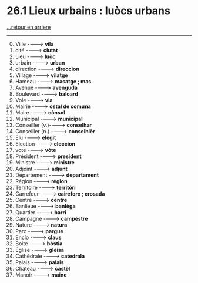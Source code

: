 # 26.1 Lieux urbains : luòcs urbans

[...retour en arriere](../../../menu_fiches.md)

---

0. Ville  ----> **vila**
1. cité ----> **ciutat**
2. Lieu ----> **luòc**
3. urbain ----> **urban**
4. direction ----> **direccion**
5. Village  ----> **vilatge**
6. Hameau ----> **masatge ; mas**
7. Avenue ----> **avenguda**
8. Boulevard ----> **baloard**
9. Voie ----> **via**
10. Mairie ----> **ostal de comuna**
11. Maire ----> **cònsol**
12. Municipal ----> **municipal**
13. Conseiller (v.)----> **conselhar**
14. Conseiller (n.) ----> **conselhièr**
15. Elu ----> **elegit**
16. Election ----> **eleccion**
17. vote ----> **vòte**
18. Président ----> **president**
19. Ministre ----> **ministre**
20. Adjoint ----> **adjunt**
21. Département  ----> **departament**
22. Région ----> **region**
23. Territoire ----> **territòri**
24. Carrefour  ----> **caireforc ; crosada**
25. Centre  ----> **centre**
26. Banlieue  ----> **banlèga**
27. Quartier ----> **barri**
28. Campagne  ----> **campèstre**
29. Nature ----> **natura**
30. Parc  ----> **pargue**
31. Enclo ----> **claus**
32. Boite ----> **bóstia**
34. Église  ----> **glèisa**
35. Cathédrale ----> **catedrala**
36. Palais ----> **palais**
37. Château ----> **castèl**
38. Manoir ----> **maine**